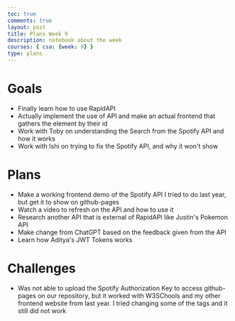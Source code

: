 ```yaml
---
toc: true
comments: true
layout: post
title: Plans Week 9
description: notebook about the week
courses: { csa: {week: 9} }
type: plans
---
```

# Goals
- Finally learn how to use RapidAPI
- Actually implement the use of API and make an actual frontend that gathers the element by their id
- Work with Toby on understanding the Search from the Spotify API and how it works
- Work with Ishi on trying to fix the Spotify API, and why it won't show

# Plans
- Make a working frontend demo of the Spotify API I tried to do last year, but get it to show on github-pages
- Watch a video to refresh on the API and how to use it
- Research another API that is external of RapidAPI like Justin's Pokemon API
- Make change from ChatGPT based on the feedback given from the API
- Learn how Aditya's JWT Tokens works

# Challenges
- Was not able to upload the Spotify Authorization Key to access github-pages on our repository, but it worked with W3SChools and my other frontend website from last year. I tried changing some of the tags and it still did not work